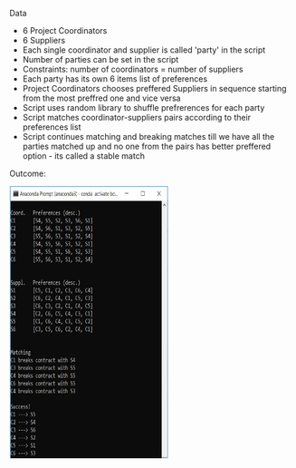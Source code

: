 <p>Data</p>
<ul>
  <li>6 Project Coordinators</li>
  <li>6 Suppliers</li>
  <li>Each single coordinator and supplier is called 'party' in the script</li>
  <li>Number of parties can be set in the script</li>
  <li>Constraints: number of coordinators = number of suppliers</li>
  <li>Each party has its own 6 items list of preferences</li>
  <li>Project Coordinators chooses preffered Suppliers in sequence starting from the most preffred one and vice versa</li>
  <li>Script uses random library to shuffle prefrerences for each party</li>
  <li>Script matches coordinator-suppliers pairs according to their preferences list</li>
  <li>
    Script continues matching and breaking matches till we have all the parties matched up and no one from the pairs has better preffered       option - its called a stable match
  </li>
</ul>

<p>Outcome:</p>
<img src="images/outcome.JPG", height="480", width="280">

